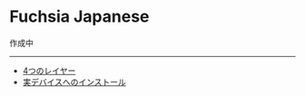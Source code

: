 Fuchsia Japanese
========

作成中


-----

- [4つのレイヤー](4layers.md)
- [実デバイスへのインストール](install-pixel.md)
 

